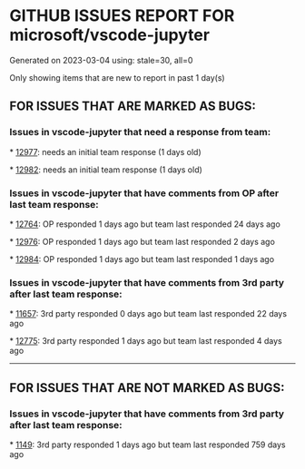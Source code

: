 
# GITHUB ISSUES REPORT FOR microsoft/vscode-jupyter


Generated on 2023-03-04 using: stale=30, all=0


Only showing items that are new to report in past 1 day(s)


## FOR ISSUES THAT ARE MARKED AS BUGS:


### Issues in vscode-jupyter that need a response from team:


\* [12977](https://github.com/microsoft/vscode-jupyter/issues/12977 "Extraneous output in edge cases with notebook.output.textLineLimit"): needs an initial team response (1 days old)

\* [12982](https://github.com/microsoft/vscode-jupyter/issues/12982 "debug vscode interactive window opens files from different project as readonly"): needs an initial team response (1 days old)

### Issues in vscode-jupyter that have comments from OP after last team response:


\* [12764](https://github.com/microsoft/vscode-jupyter/issues/12764 "Cannot open and run a Jupyter Notebook inside a workspace"): OP responded 1 days ago but team last responded 24 days ago

\* [12976](https://github.com/microsoft/vscode-jupyter/issues/12976 "ModuleNotFoundError while trying to import project modules"): OP responded 1 days ago but team last responded 2 days ago

\* [12984](https://github.com/microsoft/vscode-jupyter/issues/12984 "jupyter notebooks hanging on &quot;Detecting Kernels&quot;"): OP responded 1 days ago but team last responded 1 days ago

### Issues in vscode-jupyter that have comments from 3rd party after last team response:


\* [11657](https://github.com/microsoft/vscode-jupyter/issues/11657 "Interactive window and VIM mode"): 3rd party responded 0 days ago but team last responded 22 days ago

\* [12775](https://github.com/microsoft/vscode-jupyter/issues/12775 "Constantly Reconnecting to the Python kernel"): 3rd party responded 1 days ago but team last responded 4 days ago

---

## FOR ISSUES THAT ARE NOT MARKED AS BUGS:


### Issues in vscode-jupyter that have comments from 3rd party after last team response:


\* [1149](https://github.com/microsoft/vscode-jupyter/issues/1149 "Dataviewer needs export and copy"): 3rd party responded 1 days ago but team last responded 759 days ago
